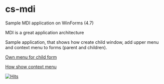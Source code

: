 # cs-mdi
Sample MDI application on WinForms (4.7)

MDI is a great application architecture


Sample application, that shows how create child window, add upper menu and context menu to forms (parent and children).

[Own menu for child form](https://stackoverflow.com/questions/19087687/how-to-avoid-or-restrict-mdi-child-form-menu-strip-getting-merged-with-mdi-paren)

[How show context menu](https://stackoverflow.com/questions/1066082/right-click-menu-under-winforms)

[![Hits](https://hits.seeyoufarm.com/api/count/incr/badge.svg?url=https%3A%2F%2Fgithub.com%2Fmiptleha%2Fcs-mdi&count_bg=%233D51C8&title_bg=%23555555&icon=&icon_color=%23555555&title=hits&edge_flat=false)](https://hits.seeyoufarm.com)
